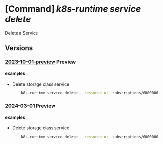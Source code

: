 # [Command] _k8s-runtime service delete_

Delete a Service

## Versions

### [2023-10-01-preview](/Resources/mgmt-plane/L3tyZXNvdXJjZXVyaX0vcHJvdmlkZXJzL21pY3Jvc29mdC5rdWJlcm5ldGVzcnVudGltZS9zZXJ2aWNlcy97fQ==/2023-10-01-preview.xml) **Preview**

<!-- mgmt-plane /{resourceuri}/providers/microsoft.kubernetesruntime/services/{} 2023-10-01-preview -->

#### examples

- Delete storage class service
    ```bash
        k8s-runtime service delete --resource-uri subscriptions/00000000-1111-2222-3333-444444444444/resourceGroups/example/providers/Microsoft.Kubernetes/connectedClusters/cluster1 --service-name storageclass
    ```

### [2024-03-01](/Resources/mgmt-plane/L3tyZXNvdXJjZXVyaX0vcHJvdmlkZXJzL21pY3Jvc29mdC5rdWJlcm5ldGVzcnVudGltZS9zZXJ2aWNlcy97fQ==/2024-03-01.xml) **Preview**

<!-- mgmt-plane /{resourceuri}/providers/microsoft.kubernetesruntime/services/{} 2024-03-01 -->

#### examples

- Delete storage class service
    ```bash
        k8s-runtime service delete --resource-uri subscriptions/00000000-1111-2222-3333-444444444444/resourceGroups/example/providers/Microsoft.Kubernetes/connectedClusters/cluster1 --service-name storageclass
    ```
